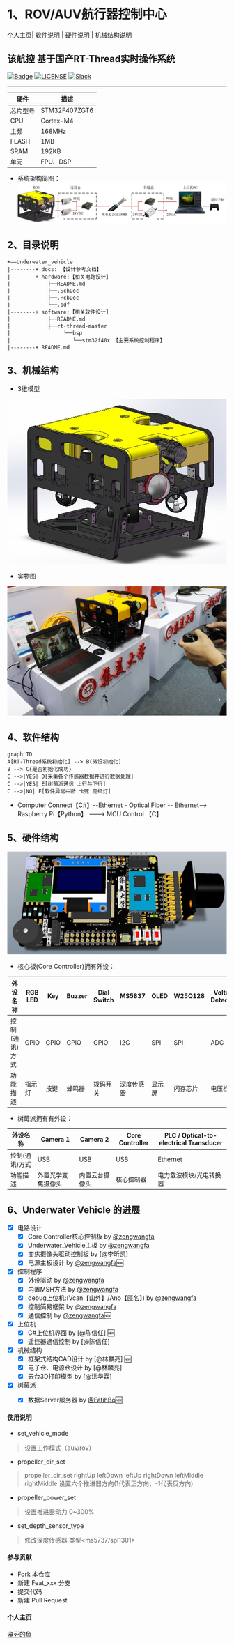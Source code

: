 # 1、ROV/AUV航行器控制中心


[个人主页](https://zengwangfa.top/)|
[软件说明](./software/README.md) |
[硬件说明](./hardware/README.md) |
[机械结构说明](./graphic_model/README.md)


## 该航控 基于国产RT-Thread实时操作系统
[![Badge](https://img.shields.io/badge/link-996.icu-%23FF4D5B.svg)](https://996.icu/#/en_US)
[![LICENSE](https://img.shields.io/badge/license-Anti%20996-blue.svg)](https://github.com/996icu/996.ICU/blob/master/LICENSE)
[![Slack](https://img.shields.io/badge/slack-996icu-green.svg)](https://join.slack.com/t/996icu/shared_invite/enQtNTg4MjA3MzA1MzgxLWQyYzM5M2IyZmIyMTVjMzU5NTE5MGI5Y2Y2YjgwMmJiMWMxMWMzNGU3NDJmOTdhNmRlYjJlNjk5ZWZhNWIwZGM)

---

| 硬件 | 描述 |
| -- | -- |
|芯片型号| STM32F407ZGT6 |
|CPU| Cortex-M4 |
|主频| 168MHz |
|FLASH| 1MB |
|SRAM| 192KB |
|单元| FPU、DSP |

- 系统架构简图：
![构建图](/docs/pictures/Structure.jpg "构建图")




## 2、目录说明
```
+——Underwater_vehicle
|--------+ docs: 【设计参考文档】
|--------+ hardware:【相关电路设计】      
|            ├──README.md
|            ├──.SchDoc
|            ├──.PcbDoc
|            └──.pdf
|--------+ software:【相关软件设计】
|            ├──README.md
|            ├──rt-thread-master
|                 └──bsp
|                    └──stm32f40x 【主要系统控制程序】
|--------+ README.md
```

## 3、机械结构

- 3维模型

![ROV 3D](/docs/pictures/ROV-Model.jpg "ROV-Model.jpg")

- 实物图

![Entity](/docs/pictures/Entity.jpg "ROV-Entity.jpg")

## 4、软件结构

```mermaid
graph TD
A[RT-Thread系统初始化] --> B(外设初始化)
B --> C{是否初始化成功}
C -->|YES| D[采集各个传感器数据并进行数据处理]
C -->|YES| E[树莓派通信 上行与下行]
C -->|NO| F[软件异常中断 卡死 亮红灯]
```


- Computer Connect【C#】--Ethernet - Optical Fiber -- Ethernet--> Raspberry Pi【Python】 ---> MCU Control 【C】


## 5、硬件结构
![Controller PCB 3D](/docs/pictures/Controller_3D.jpg "Controller 3D.jpg")

- 核心板(Core Controller)拥有外设：

| 外设名称 | RGB LED | Key | Buzzer | Dial Switch | MS5837 | OLED | W25Q128 | Voltage Detection | Current Detection | Zigbee |  JY901 | USR-C216 | CP2102 | OV2640 Camera | Servo Motor | Searchlights | Perpellers |
| --- | --- | --- | --- | --- | --- | --- | --- | --- | --- | --- | --- | --- |  --- | --- |  --- |  --- | --- |
| 控制(通讯)方式 | GPIO | GPIO | GPIO | GPIO | I2C | SPI | SPI | ADC | ADC | USART | USART | USART  | USART | DCMI-DMA | PWM | PWM | PWM |
| 功能描述 | 指示灯 | 按键 | 蜂鸣器 | 拨码开关 | 深度传感器 | 显示屏 | 闪存芯片 | 电压检测 | 电流检测 | 2.4G无线通信 | 九轴 | WiFi模块 | 串口转USB | 摄像头 | 舵机  | 探照灯 | ESC |

- 树莓派拥有有外设：

| 外设名称 | Camera 1 | Camera 2 | Core Controller | PLC / Optical-to-electrical Transducer |
| --- | --- | --- | --- | --- |
| 控制(通讯)方式 | USB | USB | USB | Ethernet |
| 功能描述 | 外置光学变焦摄像头 | 内置云台摄像头 | 核心控制器 | 电力载波模块/光电转换器 | 





## 6、Underwater Vehicle 的进展
- [X] 电路设计
	- [X] Core Controller核心控制板 by [@zengwangfa](https://github.com/zengwangfa)	
	- [X] Underwater_Vehicle主板 by [@zengwangfa](https://github.com/zengwangfa)	
	- [X] 变焦摄像头驱动控制板 by [@李昕凯]
	- [X] 电源主板设计 by [@zengwangfa](https://github.com/zengwangfa)🆕
	
- [X] 控制程序
    - [X] 外设驱动 by [@zengwangfa](https://github.com/zengwangfa)
    - [X] 内置MSH方法 by [@zengwangfa](https://github.com/zengwangfa)
    - [X] debug上位机:(Vcan【山外】/Ano【匿名】) by [@zengwangfa](https://github.com/zengwangfa)
	- [X] 控制简易框架 by [@zengwangfa](https://github.com/zengwangfa)
	- [X] 通信控制 by [@zengwangfa](https://github.com/zengwangfa)🆕

- [X] 上位机
	- [X] C#上位机界面 by [@陈信任] 🆕
	- [X] 遥控器通信控制 by [@陈信任]	
	
- [X] 机械结构
	- [X] 框架式结构CAD设计 by [@林麟亮] 🆕
	- [X] 电子仓、电源仓设计 by [@林麟亮]
	- [X] 云台3D打印模型 by [@洪华霖]

- [X] 树莓派
	- [X] 数据Server服务器 by [@FatihBo](https://github.com/FatihBo)🆕





#### 使用说明

- set_vehicle_mode <parameter> 
> 设置工作模式（auv/rov）
- propeller_dir_set <parameter parameter parameter parameter parameter parameter>
> propeller_dir_set rightUp      leftDown     leftUp     rightDown     leftMiddle    rightMiddle 设置六个推进器方向(1代表正方向，-1代表反方向)

- propeller_power_set <parameter>
> 设置推进器动力 0~300%
- set_depth_sensor_type <parameter>
> 修改深度传感器 类型<ms5737/spl1301>

#### 参与贡献

- Fork 本仓库
- 新建 Feat_xxx 分支
- 提交代码
- 新建 Pull Request

#### 个人主页

[淹死的鱼](https://zengwangfa.top/)



